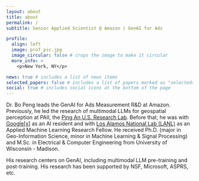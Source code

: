```yaml
---
layout: about
title: about
permalink: /
subtitle: Senior Applied Scientist @ Amazon | GenAI for Ads

profile:
  align: left
  image: prof_pic.jpg
  image_circular: false # crops the image to make it circular
  more_info: >
    <p>New York, NY</p>

news: true # includes a list of news items
selected_papers: false # includes a list of papers marked as "selected={true}"
social: true # includes social icons at the bottom of the page
---
```


Dr. Bo Peng leads the GenAI for Ads Measurement R&D at Amazon. Previously, he led the research of multimodal LLMs for geospatial perception at PAII, the [Ping An U.S. Research Lab](https://www.linkedin.com/company/paii-inc/about/). Before that, he was with [Google[x]](https://x.company/projects/tapestry/) as an AI resident and with [Los Alamos National Lab (LANL)](https://www.lanl.gov/engage/collaboration/internships/summer-schools/applied-machine-learning-fellowship) as an Applied Machine Learning Research Fellow. He received Ph.D. (major in Geo-Information Science, minor in Machine Learning & Signal Processing) and M.Sc. in Electrical & Computer Engineering from University of Wisconsin - Madison.

His research centers on GenAI, including multimodal LLM pre-training and post-training. His research has been supported by NSF, Microsoft, ASPRS, etc.
